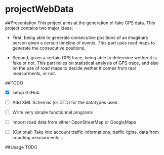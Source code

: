 # projectWebData

##Presentation 
This project aims at the generation of fake GPS data. This project contains two major ideas:
- First, being able to generate consecutive positions of an imaginary person given a certain timeline of events. This part uses road maps to generate the consecutive positions. 

- Second, given a certain GPS trace, being able to determine wether it is fake or not. This part relies on statistical analysis of GPS trace, and also on the use of road maps to decide wether it comes from real measurments, or not.


##TODO 
- [x] setup GitHub.
- [ ] Add XML Schemas (or DTD) for the datatypes used.
- [ ] Write very simple functionnal programs
- [ ] Import road data from either OpenStreetMap or GoogleMaps
- [ ] (Optional) Take into account traffic informations, traffic lights, data from counting measurments...


##Usage 
TODO

